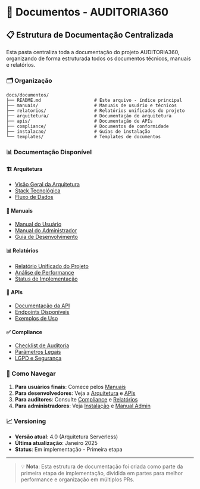 # 📁 Documentos - AUDITORIA360

## 📋 Estrutura de Documentação Centralizada

Esta pasta centraliza toda a documentação do projeto AUDITORIA360, organizando de forma estruturada todos os documentos técnicos, manuais e relatórios.

### 🗂️ Organização

```
docs/documentos/
├── README.md                    # Este arquivo - índice principal
├── manuais/                     # Manuais de usuário e técnicos
├── relatorios/                  # Relatórios unificados do projeto
├── arquitetura/                 # Documentação de arquitetura
├── apis/                        # Documentação de APIs
├── compliance/                  # Documentos de conformidade
├── instalacao/                  # Guias de instalação
└── templates/                   # Templates de documentos
```

### 📊 Documentação Disponível

#### 🏗️ Arquitetura
- [Visão Geral da Arquitetura](arquitetura/visao-geral.md)
- [Stack Tecnológica](arquitetura/stack-tecnologica.md)
- [Fluxo de Dados](arquitetura/fluxo-dados.md)

#### 📖 Manuais
- [Manual do Usuário](manuais/manual-usuario.md)
- [Manual do Administrador](manuais/manual-admin.md)
- [Guia de Desenvolvimento](manuais/dev-guide.md)

#### 📊 Relatórios
- [Relatório Unificado do Projeto](relatorios/relatorio-unificado.md)
- [Análise de Performance](relatorios/analise-performance.md)
- [Status de Implementação](relatorios/status-implementacao.md)

#### 🔌 APIs
- [Documentação da API](apis/api-documentation.md)
- [Endpoints Disponíveis](apis/endpoints.md)
- [Exemplos de Uso](apis/exemplos.md)

#### ✅ Compliance
- [Checklist de Auditoria](compliance/checklist-auditoria.md)
- [Parâmetros Legais](compliance/parametros-legais.md)
- [LGPD e Segurança](compliance/lgpd-seguranca.md)

### 🚀 Como Navegar

1. **Para usuários finais**: Comece pelos [Manuais](manuais/)
2. **Para desenvolvedores**: Veja a [Arquitetura](arquitetura/) e [APIs](apis/)
3. **Para auditores**: Consulte [Compliance](compliance/) e [Relatórios](relatorios/)
4. **Para administradores**: Veja [Instalação](instalacao/) e [Manual Admin](manuais/manual-admin.md)

### 📈 Versioning

- **Versão atual**: 4.0 (Arquitetura Serverless)
- **Última atualização**: Janeiro 2025
- **Status**: Em implementação - Primeira etapa

---

> 💡 **Nota**: Esta estrutura de documentação foi criada como parte da primeira etapa de implementação, dividida em partes para melhor performance e organização em múltiplos PRs.